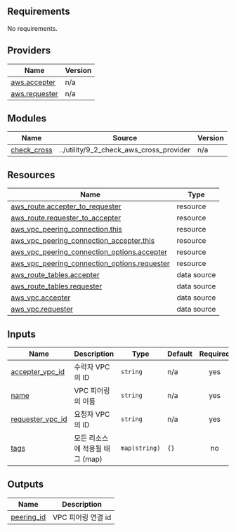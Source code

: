 <!-- BEGIN_TF_DOCS -->
## Requirements

No requirements.

## Providers

| Name | Version |
|------|---------|
| <a name="provider_aws.accepter"></a> [aws.accepter](#provider\_aws.accepter) | n/a |
| <a name="provider_aws.requester"></a> [aws.requester](#provider\_aws.requester) | n/a |

## Modules

| Name | Source | Version |
|------|--------|---------|
| <a name="module_check_cross"></a> [check\_cross](#module\_check\_cross) | ../utility/9_2_check_aws_cross_provider | n/a |

## Resources

| Name | Type |
|------|------|
| [aws_route.accepter_to_requester](https://registry.terraform.io/providers/hashicorp/aws/latest/docs/resources/route) | resource |
| [aws_route.requester_to_accepter](https://registry.terraform.io/providers/hashicorp/aws/latest/docs/resources/route) | resource |
| [aws_vpc_peering_connection.this](https://registry.terraform.io/providers/hashicorp/aws/latest/docs/resources/vpc_peering_connection) | resource |
| [aws_vpc_peering_connection_accepter.this](https://registry.terraform.io/providers/hashicorp/aws/latest/docs/resources/vpc_peering_connection_accepter) | resource |
| [aws_vpc_peering_connection_options.accepter](https://registry.terraform.io/providers/hashicorp/aws/latest/docs/resources/vpc_peering_connection_options) | resource |
| [aws_vpc_peering_connection_options.requester](https://registry.terraform.io/providers/hashicorp/aws/latest/docs/resources/vpc_peering_connection_options) | resource |
| [aws_route_tables.accepter](https://registry.terraform.io/providers/hashicorp/aws/latest/docs/data-sources/route_tables) | data source |
| [aws_route_tables.requester](https://registry.terraform.io/providers/hashicorp/aws/latest/docs/data-sources/route_tables) | data source |
| [aws_vpc.accepter](https://registry.terraform.io/providers/hashicorp/aws/latest/docs/data-sources/vpc) | data source |
| [aws_vpc.requester](https://registry.terraform.io/providers/hashicorp/aws/latest/docs/data-sources/vpc) | data source |

## Inputs

| Name | Description | Type | Default | Required |
|------|-------------|------|---------|:--------:|
| <a name="input_accepter_vpc_id"></a> [accepter\_vpc\_id](#input\_accepter\_vpc\_id) | 수락자 VPC의 ID | `string` | n/a | yes |
| <a name="input_name"></a> [name](#input\_name) | VPC 피어링의 이름 | `string` | n/a | yes |
| <a name="input_requester_vpc_id"></a> [requester\_vpc\_id](#input\_requester\_vpc\_id) | 요청자 VPC의 ID | `string` | n/a | yes |
| <a name="input_tags"></a> [tags](#input\_tags) | 모든 리소스에 적용될 태그 (map) | `map(string)` | `{}` | no |

## Outputs

| Name | Description |
|------|-------------|
| <a name="output_peering_id"></a> [peering\_id](#output\_peering\_id) | VPC 피어링 연결 id |
<!-- END_TF_DOCS -->
